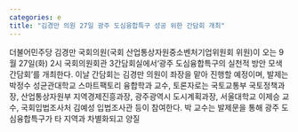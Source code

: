 ```yaml
---
categories: e
title: "김경만 의원 27일 광주 도심융합특구 성공 위한 간담회 개최"
---
```

더불어민주당 김경만 국회의원(국회 산업통상자원중소벤처기업위원회 위원)이 오는 9월 27일(화) 2시 국회의원회관 3간담회실에서‘광주 도심융합특구의 실천적 방안 모색 간담회’를 개최한다. 이날 간담회는 김경만 의원이 좌장을 맡아 진행할 예정이며, 발제는 박정수 성균관대학교 스마트팩토리 융합학과 교수, 토론자로는 국토교통부 국토정책과장, 산업통상자원부 지역경제진흥과장, 광주광역시 도시계획과장, 서울대학교 이제승 교수, 국회입법조사처 김예성 입법조사관 등이 참여한다. 박 교수는 발제문을 통해 광주 도심융합특구가 타 지역과 차별화되고 양질